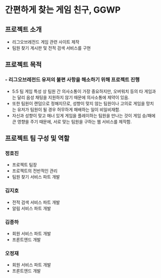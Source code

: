 ﻿# 간편하게 찾는 게임 친구, GGWP



## 프로젝트 소개
 - 리그오브레전드 게임 관련 사이트 제작
 - 팀원 찾기 게시판 및 전적 검색 서비스를 구현


## 프로젝트 목적

### - 리그오브레전드 유저의 불편 사항을 해소하기 위해 프로젝트 진행
 - 5:5 팀 게임 특성 상 팀원 간 의사소통이 가장 중요하지만, 오버워치 등의 타 게임과는 달리 음성 채팅을 지원하지 않기 때문에 의사소통에 제약이 있음.
 - 또한 팀원이 랜덤으로 정해지므로, 성향이 맞지 않는 팀원이나 고의로 게임을 망치는 유저가 팀원이 될 경우 허무하게 패배하는 일이 비일비재함.
 - 자신과 성향이 맞고 매너 있게 게임을 플레이하는 팀원을 만나는 것이 게임 승/패에 큰 영향을 주기 때문에, 서로 맞는 팀원을 구하는 웹 서비스를 제작함.


## 프로젝트 팀 구성 및 역할

### 정호진
 - 프로젝트 팀장
 - 프로젝트의 전반적인 관리
 - 팀원 찾기 서비스 파트 개발
### 김지호
- 전적 검색 서비스 파트 개발
- 알림 서비스 파트 개발
### 김종하
- 회원 서비스 파트 개발
- 프론트엔드 개발
### 오정재
- 회원 서비스 파트 개발
- 프론트엔드 개발

